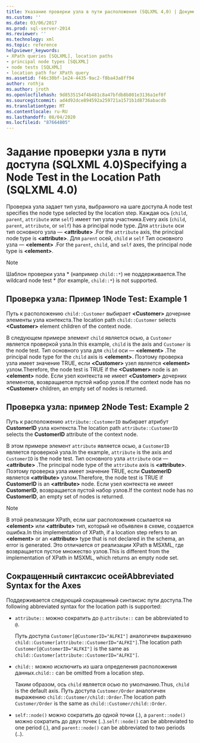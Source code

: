 ```yaml
---
title: Указание проверки узла в пути расположения (SQLXML 4,0) | Документация Майкрософт
ms.custom: ''
ms.date: 03/06/2017
ms.prod: sql-server-2014
ms.reviewer: ''
ms.technology: xml
ms.topic: reference
helpviewer_keywords:
- XPath queries [SQLXML], location paths
- principal node types [SQLXML]
- node tests [SQLXML]
- location path for XPath query
ms.assetid: f46c30bf-1e24-4435-9ac2-f8ba43a8ff94
author: rothja
ms.author: jroth
ms.openlocfilehash: 9d8535154f4b481c8a47bfdb8b801e3136a1ef0f
ms.sourcegitcommit: ad4d92dce894592a259721a1571b1d8736abacdb
ms.translationtype: MT
ms.contentlocale: ru-RU
ms.lasthandoff: 08/04/2020
ms.locfileid: "87664805"
---
```

# <a name="specifying-a-node-test-in-the-location-path-sqlxml-40"></a><span data-ttu-id="3b723-102">Задание проверки узла в пути доступа (SQLXML 4.0)</span><span class="sxs-lookup"><span data-stu-id="3b723-102">Specifying a Node Test in the Location Path (SQLXML 4.0)</span></span>
  <span data-ttu-id="3b723-103">Проверка узла задает тип узла, выбранного на шаге доступа.</span><span class="sxs-lookup"><span data-stu-id="3b723-103">A node test specifies the node type selected by the location step.</span></span> <span data-ttu-id="3b723-104">Каждая ось (`child`, `parent`, `attribute` или `self`) имеет тип узла участника.</span><span class="sxs-lookup"><span data-stu-id="3b723-104">Every axis (`child`, `parent`, `attribute`, or `self`) has a principal node type.</span></span> <span data-ttu-id="3b723-105">Для `attribute` оси тип основного узла — **\<attribute>** .</span><span class="sxs-lookup"><span data-stu-id="3b723-105">For the `attribute` axis, the principal node type is **\<attribute>**.</span></span> <span data-ttu-id="3b723-106">Для `parent` осей, `child` и `self` Тип основного узла — **\<element>** .</span><span class="sxs-lookup"><span data-stu-id="3b723-106">For the `parent`, `child`, and `self` axes, the principal node type is **\<element>**.</span></span>  
  
> [!NOTE]  
>  <span data-ttu-id="3b723-107">Шаблон проверки узла \* (например `child::*`) не поддерживается.</span><span class="sxs-lookup"><span data-stu-id="3b723-107">The wildcard node test \* (for example, `child::*`) is not supported.</span></span>  
  
## <a name="node-test-example-1"></a><span data-ttu-id="3b723-108">Проверка узла: Пример 1</span><span class="sxs-lookup"><span data-stu-id="3b723-108">Node Test: Example 1</span></span>  
 <span data-ttu-id="3b723-109">Путь к расположению `child::Customer` выбирает **\<Customer>** дочерние элементы узла контекста.</span><span class="sxs-lookup"><span data-stu-id="3b723-109">The location path `child::Customer` selects **\<Customer>** element children of the context node.</span></span>  
  
 <span data-ttu-id="3b723-110">В следующем примере элемент `child` является осью, а `Customer` является проверкой узла.</span><span class="sxs-lookup"><span data-stu-id="3b723-110">In this example, `child` is the axis and `Customer` is the node test.</span></span> <span data-ttu-id="3b723-111">Тип основного узла для `child` оси — **\<element>** .</span><span class="sxs-lookup"><span data-stu-id="3b723-111">The principal node type for the `child` axis is **\<element>**.</span></span> <span data-ttu-id="3b723-112">Поэтому проверка узла имеет значение TRUE, если **\<Customer>** узел является **\<element>** узлом.</span><span class="sxs-lookup"><span data-stu-id="3b723-112">Therefore, the node test is TRUE if the **\<Customer>** node is an **\<element>** node.</span></span> <span data-ttu-id="3b723-113">Если узел контекста не имеет **\<Customer>** дочерних элементов, возвращается пустой набор узлов.</span><span class="sxs-lookup"><span data-stu-id="3b723-113">If the context node has no **\<Customer>** children, an empty set of nodes is returned.</span></span>  
  
## <a name="node-test-example-2"></a><span data-ttu-id="3b723-114">Проверка узла: пример 2</span><span class="sxs-lookup"><span data-stu-id="3b723-114">Node Test: Example 2</span></span>  
 <span data-ttu-id="3b723-115">Путь к расположению `attribute::CustomerID` выбирает атрибут **CustomerID** узла контекста.</span><span class="sxs-lookup"><span data-stu-id="3b723-115">The location path `attribute::CustomerID` selects the **CustomerID** attribute of the context node.</span></span>  
  
 <span data-ttu-id="3b723-116">В этом примере элемент `attribute` является осью, а `CustomerID` является проверкой узла.</span><span class="sxs-lookup"><span data-stu-id="3b723-116">In the example, `attribute` is the axis and `CustomerID` is the node test.</span></span> <span data-ttu-id="3b723-117">Тип основного узла `attribute` оси — **\<attribute>** .</span><span class="sxs-lookup"><span data-stu-id="3b723-117">The principal node type of the `attribute` axis is **\<attribute>**.</span></span> <span data-ttu-id="3b723-118">Поэтому проверка узла имеет значение TRUE, если **CustomerID** является **\<attribute>** узлом.</span><span class="sxs-lookup"><span data-stu-id="3b723-118">Therefore, the node test is TRUE if **CustomerID** is an **\<attribute>** node.</span></span> <span data-ttu-id="3b723-119">Если узел контекста не имеет **CustomerID**, возвращается пустой набор узлов.</span><span class="sxs-lookup"><span data-stu-id="3b723-119">If the context node has no **CustomerID**, an empty set of nodes is returned.</span></span>  
  
> [!NOTE]  
>  <span data-ttu-id="3b723-120">В этой реализации XPath, если шаг расположения ссылается на **\<element>** или **\<attribute>** тип, который не объявлен в схеме, создается ошибка.</span><span class="sxs-lookup"><span data-stu-id="3b723-120">In this implementation of XPath, if a location step refers to an **\<element>** or an **\<attribute>** type that is not declared in the schema, an error is generated.</span></span> <span data-ttu-id="3b723-121">Это отличается от реализации XPath в MSXML, где возвращается пустое множество узлов.</span><span class="sxs-lookup"><span data-stu-id="3b723-121">This is different from the implementation of XPath in MSXML, which returns an empty node set.</span></span>  
  
## <a name="abbreviated-syntax-for-the-axes"></a><span data-ttu-id="3b723-122">Сокращенный синтаксис осей</span><span class="sxs-lookup"><span data-stu-id="3b723-122">Abbreviated Syntax for the Axes</span></span>  
 <span data-ttu-id="3b723-123">Поддерживается следующий сокращенный синтаксис пути доступа.</span><span class="sxs-lookup"><span data-stu-id="3b723-123">The following abbreviated syntax for the location path is supported:</span></span>  
  
-   <span data-ttu-id="3b723-124">`attribute::` можно сократить до `@`.</span><span class="sxs-lookup"><span data-stu-id="3b723-124">`attribute::` can be abbreviated to `@`.</span></span>  
  
     <span data-ttu-id="3b723-125">Путь доступа `Customer[@CustomerID="ALFKI"]` аналогичен выражению `child::Customer[attribute::CustomerID="ALFKI"]`.</span><span class="sxs-lookup"><span data-stu-id="3b723-125">The location path `Customer[@CustomerID="ALFKI"]` is the same as `child::Customer[attribute::CustomerID="ALFKI"]`.</span></span>  
  
-   <span data-ttu-id="3b723-126">`child::` можно исключить из шага определения расположения данных.</span><span class="sxs-lookup"><span data-stu-id="3b723-126">`child::` can be omitted from a location step.</span></span>  
  
     <span data-ttu-id="3b723-127">Таким образом, ось `child` является осью по умолчанию.</span><span class="sxs-lookup"><span data-stu-id="3b723-127">Thus, `child` is the default axis.</span></span> <span data-ttu-id="3b723-128">Путь доступа `Customer/Order` аналогичен выражению `child::Customer/child::Order`.</span><span class="sxs-lookup"><span data-stu-id="3b723-128">The location path `Customer/Order` is the same as `child::Customer/child::Order`.</span></span>  
  
-   <span data-ttu-id="3b723-129">`self::node()` можно сократить до одной точки (.), а `parent::node()` можно сократить до двух точек (..).</span><span class="sxs-lookup"><span data-stu-id="3b723-129">`self::node()` can be abbreviated to one period (.), and `parent::node()` can be abbreviated to two periods (..).</span></span>  
  
  
